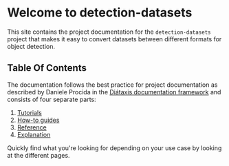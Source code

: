 # Welcome to detection-datasets

This site contains the project documentation for the
`detection-datasets` project that makes it easy to convert
datasets between different formats for object detection.

## Table Of Contents

The documentation follows the best practice for
project documentation as described by Daniele Procida
in the [Diátaxis documentation framework](https://diataxis.fr/)
and consists of four separate parts:

1. [Tutorials](tutorials.md)
2. [How-to guides](how-to-guides.md)
3. [Reference](./reference/index.md)
4. [Explanation](explanation.md)

Quickly find what you're looking for depending on
your use case by looking at the different pages.
